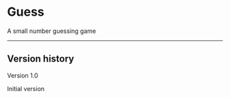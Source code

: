 # Guess
A small number guessing game

-----

Version history
---------------

Version 1.0

Initial version
